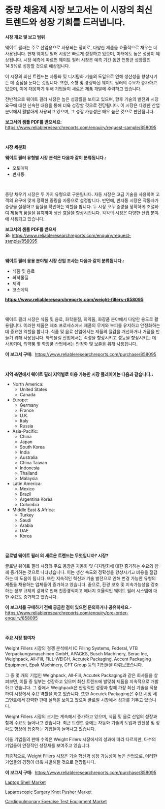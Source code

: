 <p><h1>중량 채움제 시장 보고서는 이 시장의 최신 트렌드와 성장 기회를 드러냅니다.</h1></p><p><strong>시장 개요 및 보고 범위</strong></p>
<p><p>웨이트 필러는 주로 산업용으로 사용되는 장비로, 다양한 제품을 효율적으로 채우는 데 사용됩니다. 현재 웨이트 필러 시장은 빠르게 성장하고 있으며, 미래에도 높은 성장이 예상됩니다. 시장 예측에 따르면 웨이트 필러 시장은 예측 기간 동안 연평균 성장률인 14.5%로 성장할 것으로 예상됩니다.</p><p>이 시장의 최신 트렌드는 자동화 및 디지턈화 기술의 도입으로 인해 생산성을 향상시키는 데 중점을 둔다는 것입니다. 또한, 소형 및 경량화된 웨이트 필러의 수요가 증가하고 있으며, 이에 대응하기 위해 기업들이 새로운 제품 개발에 주력하고 있습니다.</p><p>전반적으로 웨이트 필러 시장은 높은 성장률을 보이고 있으며, 향후 기술의 발전과 시장 요구에 대한 신속한 대응을 통해 더욱 성장할 것으로 전망됩니다. 이 시장은 다양한 산업 분야에서 활발하게 사용되고 있으며, 그 성장 가능성은 매우 높은 것으로 판단됩니다.</p></p>
<p><strong>보고서의 샘플 PDF를 받으세요:</strong> <a href="https://www.reliableresearchreports.com/enquiry/request-sample/858095">https://www.reliableresearchreports.com/enquiry/request-sample/858095</a></p>
<p>&nbsp;</p>
<p><strong>시장 세분화</strong></p>
<p><strong>웨이트 필러 유형별 시장 분석은 다음과 같이 분류됩니다.:</strong></p>
<p><ul><li>오토매틱</li><li>반자동</li></ul></p>
<p>&nbsp;</p>
<p><p>중량 채우기 시장은 두 가지 유형으로 구분됩니다. 자동 시장은 고급 기술을 사용하여 고객의 요구에 맞게 정확한 중량을 자동으로 설정합니다. 반면에, 반자동 시장은 작동자가 중량을 설정하고 품질을 확인하는 역할을 합니다. 두 시장 모두 중량을 정확하게 조절하여 제품의 품질을 유지하며 생산 효율을 향상시킵니다. 각각의 시장은 다양한 산업 분야에 사용되고 있습니다.</p></p>
<p><strong>보고서의 샘플 PDF를 받으세요:</strong>&nbsp;<a href="https://www.reliableresearchreports.com/enquiry/request-sample/858095">https://www.reliableresearchreports.com/enquiry/request-sample/858095</a></p>
<p>&nbsp;</p>
<p><strong> 웨이트 필러 응용 분야별 시장 산업 조사는 다음과 같이 분류됩니다.:</strong></p>
<p><ul><li>식품 및 음료</li><li>화학물질</li><li>제약</li><li>코스메틱</li></ul></p>
<p><strong><a href="https://www.reliableresearchreports.com/weight-fillers-r858095">https://www.reliableresearchreports.com/weight-fillers-r858095</a></strong></p>
<p>&nbsp;</p>
<p><p>웨이트 필러 시장은 식품 및 음료, 화학물질, 의약품, 화장품 분야에서 다양한 용도로 활용됩니다. 이러한 제품은 제조 프로세스에서 제품의 무게와 부피를 유지하고 안정화하는 데 중요한 역할을 합니다. 식품 및 음료 산업에서는 제품의 질감을 개선하거나 거품을 만들기 위해 사용됩니다. 화학물질 산업에서는 속성을 향상시키고 성능을 향상시키는 데 사용되며, 의약품 및 화장품 산업에서는 안정화 및 보존을 위해 사용됩니다.</p></p>
<p><strong>이 보고서 구매:</strong>&nbsp; <a href="https://www.reliableresearchreports.com/purchase/858095">https://www.reliableresearchreports.com/purchase/858095</a></p>
<p>&nbsp;</p>
<p><strong>지역 측면에서 웨이트 필러 지역별로 이용 가능한 시장 플레이어는 다음과 같습니다.:</strong></p>
<p><ul>
    <li>
        North America:
        <ul>
            <li>United States</li>
            <li>Canada</li>
        </ul>
    </li>
    <li>
        Europe:
        <ul>
            <li>Germany</li>
            <li>France</li>
            <li>U.K.</li>
            <li>Italy</li>
            <li>Russia</li>
        </ul>
    </li>
    <li>
        Asia-Pacific:
        <ul>
            <li>China</li>
            <li>Japan</li>
            <li>South Korea</li>
            <li>India</li>
            <li>Australia</li>
            <li>China Taiwan</li>
            <li>Indonesia</li>
            <li>Thailand</li>
            <li>Malaysia</li>
        </ul>
    </li>
    <li>
        Latin America:
        <ul>
            <li>Mexico</li>
            <li>Brazil</li>
            <li>Argentina Korea</li>
            <li>Colombia</li>
        </ul>
    </li>
    <li>
        Middle East & Africa:
        <ul>
            <li>Turkey</li>
            <li>Saudi</li>
            <li>Arabia</li>
            <li>UAE</li>
            <li>Korea</li>
        </ul>
    </li>
    </ul></p>
<p>&nbsp;</p>
<p><strong>글로벌 웨이트 필러 의 새로운 트렌드는 무엇입니까? 시장?</strong></p>
<p><p>글로벌 웨이트 필러 시장의 주요 동향은 자동화 및 디지털화에 대한 증가하는 수요와 함께 증가하는 것으로 나타났습니다. 이는 생산 속도와 정확성을 향상시키고 비용을 절감하는 데 도움이 됩니다. 또한 지속적인 혁신과 기술 발전으로 인해 변경 가능한 유형의 제품을 채용하는 업체들이 증가하고 있습니다. 끝으로, 환경 보호 및 지속가능성을 강조하는 정부 규제의 강화로 인해 친환경적이고 에너지 효율적인 웨이트 필러 시스템에 대한 수요도 증가하고 있습니다.</p></p>
<p><strong>이 보고서를 구매하기 전에 궁금한 점이 있으면 문의하거나 공유하세요.</strong>- <a href="https://www.reliableresearchreports.com/enquiry/pre-order-enquiry/858095">https://www.reliableresearchreports.com/enquiry/pre-order-enquiry/858095</a></p>
<p>&nbsp;</p>
<p><strong>주요 시장 참여자</strong></p>
<p><p>Weight Fillers 시장의 경쟁 분석에서 IC Filling Systems, Federal, VTB Verpackungsmaschinen GmbH, APACKS, Busch Machinery, Serac Inc, Weighpack, All-Fill, FILL-WEIGH, Accutek Packaging, Accent Packaging Equipment, Epak Machinery, CFT Group 등의 기업들을 다뤄보겠습니다.</p><p>그 중 몇 개의 기업인 Weighpack, All-Fill, Accutek Packaging과 같은 회사들을 살펴보면, 이들 중 일부는 성장하고 있으며 최신 트렌드에 발맞춰 제품을 지속적으로 개발하고 있습니다. 그 중에서 Weighpack은 안정적인 성장과 함께 가장 최신 기술을 적용하여 시장에서 주요 역할을 하고 있습니다. 또한 Accutek Packaging은 주요 시장 세그먼트에서 강력한 판매 실적을 보이고 있으며 글로벌 시장에서 성과를 거두고 있습니다.</p><p>Weight Fillers 시장의 크기는 계속해서 증가하고 있으며, 식품 및 음료 산업의 성장과 함께 수요도 늘어나고 있습니다. 최근 트렌드 중에는 자동화 기술의 도입과 안전성 및 정확도 향상에 집중하는 기업들이 늘어나고 있습니다.</p><p>이들 기업들의 판매 수익은 Weight Fillers 시장에서의 성과에 따라 다르지만, 다수의 기업들이 안정적인 성장세를 보여주고 있습니다.</p><p>최종적으로, Weight Fillers 시장은 기술 혁신과 성장 가능성이 높은 산업으로, 이러한 기업들의 경쟁이 더욱 치열해질 것으로 전망됩니다.</p></p>
<p><strong>이 보고서 구매:</strong>&nbsp;&nbsp;<a href="https://www.reliableresearchreports.com/purchase/858095">https://www.reliableresearchreports.com/purchase/858095</a></p>
<p><p><a href="https://military-diascia-e68.notion.site/Analyzing-Laptop-Shell-Market-Global-Industry-Perspective-and-Forecast-2024-to-2031-94b92a3226374bf687b0a786ca17618a">Laptop Shell Market</a></p><p><a href="https://github.com/edytherolanlouisejk1miz0wig/Market-Research-Report-List-2/blob/main/laparoscopic-surgery-knot-pusher-market.md">Laparoscopic Surgery Knot Pusher Market</a></p><p><a href="https://github.com/peachesmcdowel1/Market-Research-Report-List-2/blob/main/cardiopulmonary-exercise-test-equipment-market.md">Cardiopulmonary Exercise Test Equipment Market</a></p></p>